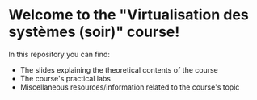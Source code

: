 # Welcome to the "Virtualisation des systèmes (soir)" course!

In this repository you can find:

- The slides explaining the theoretical contents of the course
- The course's practical labs
- Miscellaneous resources/information related to the course's topic
